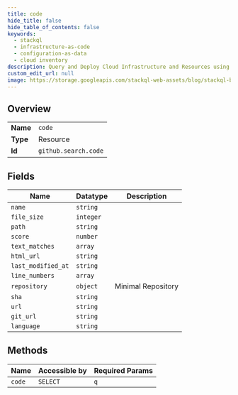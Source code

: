 ```yaml
---
title: code
hide_title: false
hide_table_of_contents: false
keywords:
  - stackql
  - infrastructure-as-code
  - configuration-as-data
  - cloud inventory
description: Query and Deploy Cloud Infrastructure and Resources using SQL
custom_edit_url: null
image: https://storage.googleapis.com/stackql-web-assets/blog/stackql-blog-post-featured-image.png
---
```

  
    

## Overview
<table><tbody>
<tr><td><b>Name</b></td><td><code>code</code></td></tr>
<tr><td><b>Type</b></td><td>Resource</td></tr>
<tr><td><b>Id</b></td><td><code>github.search.code</code></td></tr>
</tbody></table>

## Fields
| Name | Datatype | Description |
| ---- | -------- | ----------- |
| `name` | `string` |  |
| `file_size` | `integer` |  |
| `path` | `string` |  |
| `score` | `number` |  |
| `text_matches` | `array` |  |
| `html_url` | `string` |  |
| `last_modified_at` | `string` |  |
| `line_numbers` | `array` |  |
| `repository` | `object` | Minimal Repository |
| `sha` | `string` |  |
| `url` | `string` |  |
| `git_url` | `string` |  |
| `language` | `string` |  |
## Methods
| Name | Accessible by | Required Params |
| ---- | ------------- | --------------- |
| `code` | `SELECT` | `q` |
